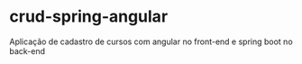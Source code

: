 # crud-spring-angular
Aplicação de cadastro de cursos com angular no front-end e spring boot no back-end
